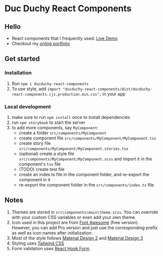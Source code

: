 # Duc Duchy React Components

## Hello

- React components that I frequently used. [Live Demo](http://ptmdmusique.github.io/ducduchy-react-components)
- Checkout my [online portfolio](https://duc-duchy.io/)

## Get started

### Installation

1. Run `npm i ducduchy-react-components`
2. To use style, add `import "ducduchy-react-components/dist/ducduchy-react-components.cjs.production.min.css";` in your app

### Local development

1. make sure to run `npm install` once to install dependencies
2. run `npm storybook` to start the server
3. to add more components, say `MyComponent`:
   - create a folder `src/components/MyComponent`
   - create component file `src/components/MyComponent/MyComponent.tsx`
   - create story file `src/components/MyComponent/MyComponent.stories.tsx`
   - (optional) create a style file `src/components/MyComponent/MyComponent.scss` and import it in the component's `tsx` file
   - (TODO) create test file
   - create an index.ts file in the component folder, and re-export the component in it
   - re-export the component folder in the `src/components/index.ts` file

## Notes

1. Themes are stored in `src\components\main\theme.scss`. You can override with your custom CSS variables or even add your own theme.
2. Icon used in this project are from [Font Awesome](https://fontawesome.com/) (free version). However, you can add Pro version and just use the corresponding prefix as well as icon names after initialization.
3. Most of the style follows [Material Design 2](https://material.io/) and [Material Design 3](https://m3.material.io/)
4. Styling uses [Tailwind CSS](https://tailwindcss.com/)
5. Form validation uses [React Hook Form](https://react-hook-form.com/)
